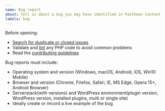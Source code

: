```yaml
---
name: Bug report
about: Tell us about a bug you may have identified in Pantheon Content Publisher.
labels: bug
---
```


Before opening:

- [Search for duplicate or closed issues](https://github.com/pantheon-systems/pcc-for-wordpress/issues?utf8=%E2%9C%93&q=is%3Aissue)
- Validate and [lint](https://github.com/pantheon-systems/pcc-for-wordpress/blob/master/phpcs.xml) any PHP code to avoid
  common problems
- Read
  the [contributing guidelines](https://github.com/pantheon-systems/pcc-for-wordpress/blob/primary/.github/CONTRIBUTING.md)

Bug reports must include:

- Operating system and version (Windows, macOS, Android, iOS, Win10 Mobile)
- Browser and version (Chrome, Firefox, Safari, IE, MS Edge, Opera 15+, Android Browser)
- Serverstack(with versions) and WordPress environment(plugin version, WordPress version, installed plugins, multi or
  single site)
- Ideally create or record a live example of the bug
